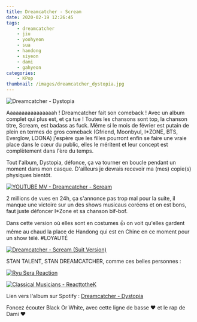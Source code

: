 ```yaml
---
title: Dreamcatcher - Scream
date: 2020-02-19 12:26:45
tags:
    - dreamcatcher
    - jiu
    - yoohyeon
    - sua
    - handong
    - siyeon
    - dami
    - gahyeon
categories:
    - KPop
thumbnail: /images/dreamcatcher_dystopia.jpg
---
```


![Dreamcatcher - Dystopia](/images/dreamcatcher_dystopia.jpg)

Aaaaaaaaaaaaaaaah ! Dreamcatcher fait son comeback ! Avec un album complet qui plus est, et ça tue ! Toutes les chansons sont top, la chanson titre, Scream, est badass as fuck. Même si le mois de février est putain de plein en termes de gros comeback (Gfriend, Moonbyul, I*ZONE, BTS, Everglow, LOONA) j'espère que les filles pourront enfin se faire une vraie place dans le cœur du public, elles le méritent et leur concept est complètement dans l'ère du temps.

Tout l'album, Dystopia, défonce, ça va tourner en boucle pendant un moment dans mon casque. D'ailleurs je devrais recevoir ma (mes) copie(s) physiques bientôt.

[![YOUTUBE MV - Dreamcatcher - Scream](https://img.youtube.com/vi/FKlGHHhTOsQ/0.jpg)](https://www.youtube.com/watch?v=FKlGHHhTOsQ)

2 millions de vues en 24h, ça s'annonce pas trop mal pour la suite, il manque une victoire sur un des shows musicaus coréens et on est bons, faut juste défoncer I*Zone et sa chanson bif-bof.

Dans cette version où elles sont en costumes 👍 on voit qu'elles gardent même au chaud la place de Handong qui est en Chine en ce moment pour un show télé. #LOYAUTÉ

[![Dreamcatcher - Scream (Suit Version)](https://img.youtube.com/vi/0LUuoaSfETw/0.jpg)](https://www.youtube.com/watch?v=0LUuoaSfETw)

STAN TALENT, STAN DREAMCATCHER, comme ces belles personnes :

[![Ryu Sera Reaction](https://img.youtube.com/vi/4QyxaMv-r88/0.jpg)](https://www.youtube.com/watch?v=4QyxaMv-r88)

[![Classical Musicians - ReacttotheK](https://img.youtube.com/vi/mFyGH7zgCzw/0.jpg)](https://www.youtube.com/watch?v=mFyGH7zgCzw)

Lien vers l'album sur Spotify : [Dreamcatcher - Dystopia](https://open.spotify.com/album/7no7EZnKgoRWBbGMjZo9gB?si=R2Js3wHZSrO200HhSzYJkw)

Foncez écouter Black Or White, avec cette ligne de basse ❤ et le rap de Dami ❤
